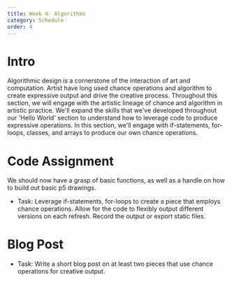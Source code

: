 ```yaml
---
title: Week 4- Algorithms
category: Schedule
order: 4
---
```


# Intro
Algorithmic design is a cornerstone of the interaction of art and computation. Artist have long used chance operations and algorithm to create expressive output and drive the creative process. Throughout this section, we will engage with the artistic lineage of chance and algorithm in artistic practice. We'll expand the skills that we've developed throughout our 'Hello World' section to understand how to leverage code to produce expressive operations. In this section, we'll engage with if-statements, for-loops, classes, and arrays to produce our own chance operations. 

# Code Assignment
We should now have a grasp of basic functions, as well as a handle on how to build out basic p5 drawings.

* Task: Leverage if-statements, for-loops to create a piece that employs chance operations. Allow for the code to flexibly output different versions on each refresh. Record the output or export static files. 

# Blog Post

* Task: Write a short blog post on at least two pieces that use chance operations for creative output. 